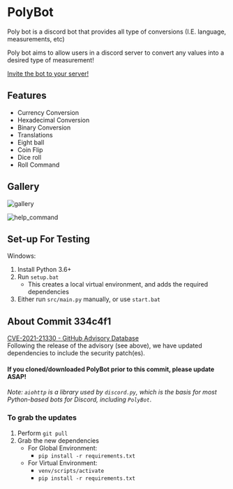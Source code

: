 # PolyBot
Poly bot is a discord bot that provides all type of conversions (I.E. language, measurements, etc)

Poly bot aims to allow users in a discord server to convert any values into a desired type of measurement!

[Invite the bot to your server!](https://discord.com/oauth2/authorize?client_id=619763426402631700&scope=bot&permissions=8&response_type=code)

## Features
- Currency Conversion
- Hexadecimal Conversion
- Binary Conversion
- Translations
- Eight ball
- Coin Flip
- Dice roll
- Roll Command

## Gallery
![gallery](https://media.discordapp.net/attachments/631249406775132182/799770724591468604/3443bba7bace8052f9f17eeabf15d653.png)

![help_command](https://cdn.discordapp.com/attachments/631249406775132182/799771101143498752/8fe54bc717cdd0cd489f164f149ac32f.png)

## Set-up For Testing
Windows:  
1. Install Python 3.6+
2. Run `setup.bat`
    - This creates a local virtual environment, and adds the required dependencies
3. Either run `src/main.py` manually, or use `start.bat`

## About Commit 334c4f1
[CVE-2021-21330 - GitHub Advisory Database](https://github.com/advisories/GHSA-v6wp-4m6f-gcjg)  
Following the release of the advisory (see above), we have updated dependencies to include the security patch(es).  

#### If you cloned/downloaded PolyBot prior to this commit, please update ASAP!

*Note: `aiohttp` is a library used by `discord.py`, which is the basis for most Python-based bots for Discord, including `PolyBot`*.  
### To grab the updates
1. Perform `git pull`
2. Grab the new dependencies  
    - For Global Environment:  
      - `pip install -r requirements.txt`  
    - For Virtual Environment:  
      - `venv/scripts/activate`  
      - `pip install -r requirements.txt`  
